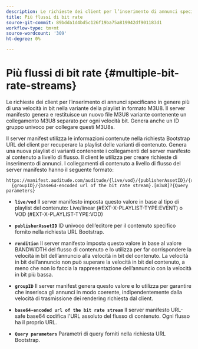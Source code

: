 ```yaml
---
description: Le richieste dei client per l’inserimento di annunci specificano in genere più di una velocità in bit nella variante della playlist in formato M3U8. Il server manifesto genera e restituisce un nuovo file M3U8 variante contenente un collegamento M3U8 separato per ogni velocità bit. Genera anche un ID gruppo univoco per collegare questi M3U8s.
title: Più flussi di bit rate
source-git-commit: 89bdda1d4bd5c126f19ba75a819942df901183d1
workflow-type: tm+mt
source-wordcount: '309'
ht-degree: 0%

---
```



# Più flussi di bit rate {#multiple-bit-rate-streams}

Le richieste dei client per l’inserimento di annunci specificano in genere più di una velocità in bit nella variante della playlist in formato M3U8. Il server manifesto genera e restituisce un nuovo file M3U8 variante contenente un collegamento M3U8 separato per ogni velocità bit. Genera anche un ID gruppo univoco per collegare questi M3U8s.

Il server manifest utilizza le informazioni contenute nella richiesta Bootstrap URL del client per recuperare la playlist delle varianti di contenuto. Genera una nuova playlist di varianti contenente i collegamenti del server manifesto al contenuto a livello di flusso. Il client le utilizza per creare richieste di inserimento di annunci. I collegamenti di contenuto a livello di flusso del server manifesto hanno il seguente formato:

```
https://manifest.auditude.com/auditude/{live/vod}/{publisherAssetID}/{rendition}/
  {groupID}/{base64-encoded url of the bit rate stream}.[m3u8]?{Query parameters}
```

* **`live/vod`** Il server manifesto imposta questo valore in base al tipo di playlist del contenuto: Live/linear (#EXT-X-PLAYLIST-TYPE:EVENT) o VOD (#EXT-X-PLAYLIST-TYPE:VOD)

* **`publisherAssetID`** ID univoco dell’editore per il contenuto specifico fornito nella richiesta URL Bootstrap.

* **`rendition`** Il server manifesto imposta questo valore in base al valore BANDWIDTH del flusso di contenuto e lo utilizza per far corrispondere la velocità in bit dell’annuncio alla velocità in bit del contenuto. La velocità in bit dell’annuncio non può superare la velocità in bit del contenuto, a meno che non lo faccia la rappresentazione dell’annuncio con la velocità in bit più bassa.

* **`groupID`** Il server manifest genera questo valore e lo utilizza per garantire che inserisca gli annunci in modo coerente, indipendentemente dalla velocità di trasmissione dei rendering richiesta dal client.

* **`base64-encoded url of the bit rate stream`** Il server manifesto URL-safe base64 codifica l&#39;URL assoluto del flusso di contenuto. Ogni flusso ha il proprio URL.

* **`Query parameters`** Parametri di query forniti nella richiesta URL Bootstrap.

